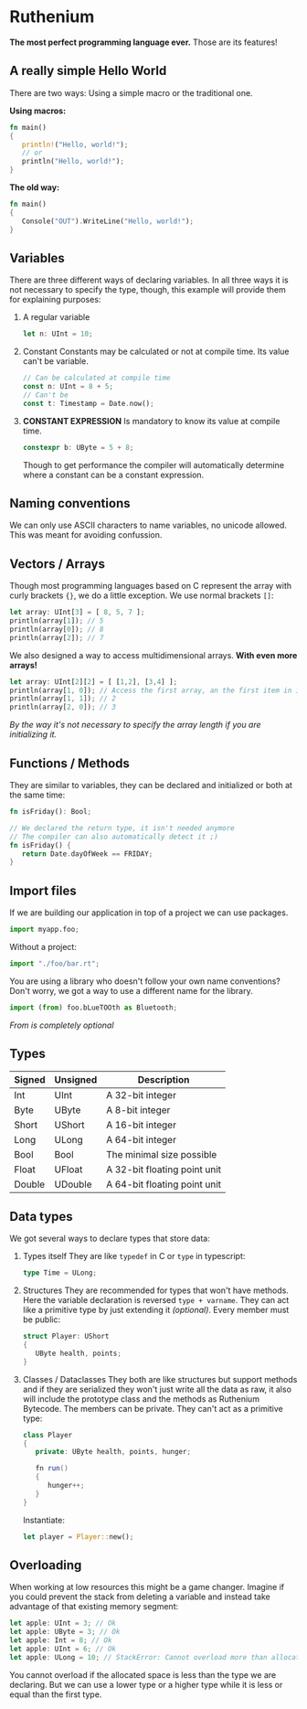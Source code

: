 # Ruthenium
**The most perfect programming language ever.** Those are its features!

## A really simple Hello World
There are two ways: Using a simple macro or the traditional one.

**Using macros:**
```rust
fn main()
{
   println!("Hello, world!");
   // or
   println("Hello, world!");
}
```

**The old way:**
```rust
fn main()
{
   Console("OUT").WriteLine("Hello, world!");
}
```

## Variables
There are three different ways of declaring variables.
In all three ways it is not necessary to specify the type, though, this example will provide them for explaining purposes:

1. A regular variable
   ```rust
   let n: UInt = 10;
   ```
2. Constant
   Constants may be calculated or not at compile time. Its value can't be variable.
   ```rust
   // Can be calculated at compile time
   const n: UInt = 8 + 5;
   // Can't be
   const t: Timestamp = Date.now();
   ```
3. **CONSTANT EXPRESSION**
   Is mandatory to know its value at compile time.
   ```c++
   constexpr b: UByte = 5 + 8;
   ```
   Though to get performance the compiler will automatically determine where a constant can be a constant expression.

## Naming conventions
We can only use ASCII characters to name variables, no unicode allowed.
This was meant for avoiding confussion.

## Vectors / Arrays
Though most programming languages based on C represent the array with curly brackets `{}`, we do a little exception. We use normal brackets `[]`:

```rust
let array: UInt[3] = [ 8, 5, 7 ];
println(array[1]); // 5
println(array[0]); // 8
println(array[2]); // 7
```

We also designed a way to access multidimensional arrays. **With even more arrays!**
```rust
let array: UInt[2][2] = [ [1,2], [3,4] ];
println(array[1, 0]); // Access the first array, an the first item in it: 1
println(array[1, 1]); // 2
println(array[2, 0]); // 3
```

*By the way it's not necessary to specify the array length if you are initializing it.*

## Functions / Methods
They are similar to variables, they can be declared and initialized or both at the same time:
```rust
fn isFriday(): Bool;

// We declared the return type, it isn't needed anymore
// The compiler can also automatically detect it ;)
fn isFriday() {
   return Date.dayOfWeek == FRIDAY;
}
```

## Import files
If we are building our application in top of a project we can use packages.
```python
import myapp.foo;
```

Without a project:
```python
import "./foo/bar.rt";
```

You are using a library who doesn't follow your own name conventions? Don't worry, we got a way to use a different name for the library.
```python
import (from) foo.bLueTOOth as Bluetooth;
```
*From is completely optional*

## Types
| Signed | Unsigned | Description                  |
|--------|----------|------------------------------|
| Int    | UInt     | A 32-bit integer             |
| Byte   | UByte    | A 8-bit integer              |
| Short  | UShort   | A 16-bit integer             |
| Long   | ULong    | A 64-bit integer             |
| Bool   | Bool     | The minimal size possible    |
| Float  | UFloat   | A 32-bit floating point unit |
| Double | UDouble  | A 64-bit floating point unit |

## Data types
We got several ways to declare types that store data:
1. Types itself
   They are like `typedef` in C or `type` in typescript:
   ```typescript
   type Time = ULong;
   ```
2. Structures
   They are recommended for types that won't have methods.
   Here the variable declaration is reversed `type + varname`.
   They can act like a primitive type by just extending it *(optional)*.
   Every member must be public:
   ```c
   struct Player: UShort
   {
      UByte health, points;
   }
   ```
4. Classes / Dataclasses
   They both are like structures but support methods and if they are serialized they won't just write all the data as raw, it also will include the prototype class and the methods as Ruthenium Bytecode.
   The members can be private.
   They can't act as a primitive type:
   ```java
   class Player
   {
      private: UByte health, points, hunger;

      fn run()
      {
         hunger++;
      }
   }
   ```
   Instantiate:
   ```rust
   let player = Player::new();
   ```

## Overloading
When working at low resources this might be a game changer.
Imagine if you could prevent the stack from deleting a variable and instead take advantage of that existing memory segment:

```rust
let apple: UInt = 3; // Ok
let apple: UByte = 3; // Ok
let apple: Int = 8; // Ok
let apple: UInt = 6; // Ok
let apple: ULong = 10; // StackError: Cannot overload more than allocated
```

You cannot overload if the allocated space is less than the type we are declaring.
But we can use a lower type or a higher type while it is less or equal than the first type.
